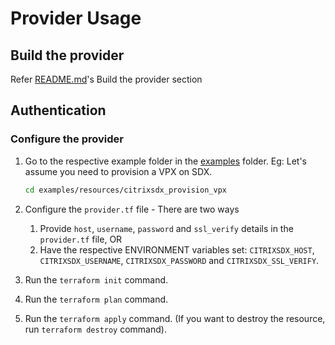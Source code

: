 # Provider Usage

## Build the provider

Refer [README.md](./README.md)'s Build the provider section

## Authentication

### Configure the provider

1. Go to the respective example folder in the [examples](./examples) folder.
   Eg: Let's assume you need to provision a VPX on SDX.

   ```sh
   cd examples/resources/citrixsdx_provision_vpx
   ```

2. Configure the `provider.tf` file - There are two ways
   1. Provide `host`, `username`, `password` and `ssl_verify` details in the `provider.tf` file, OR
   2. Have the respective ENVIRONMENT variables set: `CITRIXSDX_HOST`, `CITRIXSDX_USERNAME`, `CITRIXSDX_PASSWORD` and `CITRIXSDX_SSL_VERIFY`.

3. Run the `terraform init` command.
4. Run the `terraform plan` command.
5. Run the `terraform apply` command. (If you want to destroy the resource, run `terraform destroy` command).
